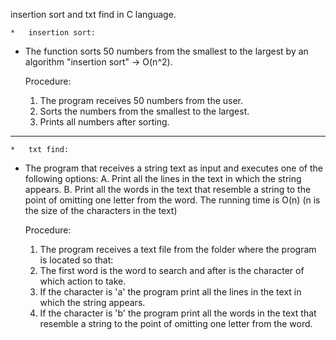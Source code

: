 insertion sort and txt find in C language.

    *   insertion sort:

*   The function sorts 50 numbers from the smallest to the largest by an algorithm "insertion sort" -> O(n^2).
    
    Procedure:
    1) The program receives 50 numbers from the user.
    2) Sorts the numbers from the smallest to the largest.
    3) Prints all numbers after sorting.



____________________________

    *   txt find:

*   The program that receives a string text as input and executes one of the following options:
A. Print all the lines in the text in which the string appears.
B. Print all the words in the text that resemble a string to the point of omitting one letter from the word.
The running time is O(n) (n is the size of the characters in the text)

    Procedure:
    1) The program receives a text file from the folder where the program is located so that:
    2) The first word is the word to search and after is the character of which action to take.
    3) If the character is 'a' the program print all the lines in the text in which the string appears.
    4) If the character is 'b' the program print all the words in the text that resemble a string to the point of omitting one letter from the word.
